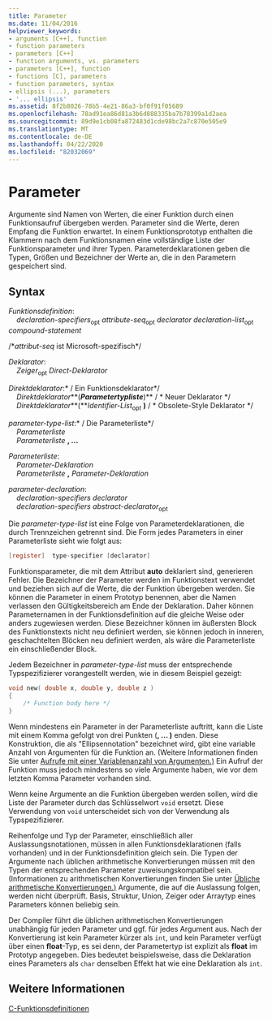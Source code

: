```yaml
---
title: Parameter
ms.date: 11/04/2016
helpviewer_keywords:
- arguments [C++], function
- function parameters
- parameters [C++]
- function arguments, vs. parameters
- parameters [C++], function
- functions [C], parameters
- function parameters, syntax
- ellipsis (...), parameters
- '... ellipsis'
ms.assetid: 8f2b8026-78b5-4e21-86a3-bf0f91f05689
ms.openlocfilehash: 78ad91ea86d81a3b6d888335ba7b78399a1d2aea
ms.sourcegitcommit: 89d9e1cb08fa872483d1cde98bc2a7c870e505e9
ms.translationtype: MT
ms.contentlocale: de-DE
ms.lasthandoff: 04/22/2020
ms.locfileid: "82032069"
---
```

# <a name="parameters"></a>Parameter

Argumente sind Namen von Werten, die einer Funktion durch einen Funktionsaufruf übergeben werden. Parameter sind die Werte, deren Empfang die Funktion erwartet. In einem Funktionsprototyp enthalten die Klammern nach dem Funktionsnamen eine vollständige Liste der Funktionsparameter und ihrer Typen. Parameterdeklarationen geben die Typen, Größen und Bezeichner der Werte an, die in den Parametern gespeichert sind.

## <a name="syntax"></a>Syntax

*Funktionsdefinition*:<br/>
&nbsp;&nbsp;&nbsp;&nbsp;*declaration-specifiers*<sub>opt</sub> *attribute-seq*<sub>opt</sub> *declarator* *declaration-list*<sub>opt</sub> *compound-statement*

/\**attribut-seq* ist Microsoft-spezifisch\*/

*Deklarator*:<br/>
&nbsp;&nbsp;&nbsp;&nbsp;*Zeiger*<sub>opt</sub> *Direct-Deklarator*

*Direktdeklarator*:\* / Ein Funktionsdeklarator\*/<br/>
&nbsp;&nbsp;&nbsp;&nbsp;*Direktdeklarator***(***Parametertypliste***)**  / \* Neuer Deklarator      \*/<br/>
&nbsp;&nbsp;&nbsp;&nbsp;*Direktdeklarator***(***Identifier-List*<sub>opt</sub> **)**  / \* Obsolete-Style Deklarator    \*/

*parameter-type-list*:\* / Die Parameterliste\*/<br/>
&nbsp;&nbsp;&nbsp;&nbsp;*Parameterliste* <br/>
&nbsp;&nbsp;&nbsp;&nbsp;*Parameterliste* **, ...**

*Parameterliste*:<br/>
&nbsp;&nbsp;&nbsp;&nbsp;*Parameter-Deklaration*<br/>
&nbsp;&nbsp;&nbsp;&nbsp;*Parameterliste* **,**  *Parameter-Deklaration*

*parameter-declaration*:<br/>
&nbsp;&nbsp;&nbsp;&nbsp;*declaration-specifiers* *declarator*<br/>
&nbsp;&nbsp;&nbsp;&nbsp;*declaration-specifiers* *abstract-declarator*<sub>opt</sub>

Die *parameter-type-list* ist eine Folge von Parameterdeklarationen, die durch Trennzeichen getrennt sind. Die Form jedes Parameters in einer Parameterliste sieht wie folgt aus:

```C
[register]  type-specifier [declarator]
```

Funktionsparameter, die mit dem Attribut **auto** deklariert sind, generieren Fehler. Die Bezeichner der Parameter werden im Funktionstext verwendet und beziehen sich auf die Werte, die der Funktion übergeben werden. Sie können die Parameter in einem Prototyp benennen, aber die Namen verlassen den Gültigkeitsbereich am Ende der Deklaration. Daher können Parameternamen in der Funktionsdefinition auf die gleiche Weise oder anders zugewiesen werden. Diese Bezeichner können im äußersten Block des Funktionstexts nicht neu definiert werden, sie können jedoch in inneren, geschachtelten Blöcken neu definiert werden, als wäre die Parameterliste ein einschließender Block.

Jedem Bezeichner in *parameter-type-list* muss der entsprechende Typspezifizierer vorangestellt werden, wie in diesem Beispiel gezeigt:

```C
void new( double x, double y, double z )
{
    /* Function body here */
}
```

Wenn mindestens ein Parameter in der Parameterliste auftritt, kann die Liste mit einem Komma gefolgt von drei Punkten (**, ... )** enden. Diese Konstruktion, die als "Ellipsennotation" bezeichnet wird, gibt eine variable Anzahl von Argumenten für die Funktion an. (Weitere Informationen finden Sie unter [Aufrufe mit einer Variablenanzahl von Argumenten.)](../c-language/calls-with-a-variable-number-of-arguments.md) Ein Aufruf der Funktion muss jedoch mindestens so viele Argumente haben, wie vor dem letzten Komma Parameter vorhanden sind.

Wenn keine Argumente an die Funktion übergeben werden sollen, wird die Liste der Parameter durch das Schlüsselwort `void` ersetzt. Diese Verwendung von `void` unterscheidet sich von der Verwendung als Typspezifizierer.

Reihenfolge und Typ der Parameter, einschließlich aller Auslassungsnotationen, müssen in allen Funktionsdeklarationen (falls vorhanden) und in der Funktionsdefinition gleich sein. Die Typen der Argumente nach üblichen arithmetische Konvertierungen müssen mit den Typen der entsprechenden Parameter zuweisungskompatibel sein. (Informationen zu arithmetischen Konvertierungen finden Sie unter [Übliche arithmetische Konvertierungen.)](../c-language/usual-arithmetic-conversions.md) Argumente, die auf die Auslassung folgen, werden nicht überprüft. Basis, Struktur, Union, Zeiger oder Arraytyp eines Parameters können beliebig sein.

Der Compiler führt die üblichen arithmetischen Konvertierungen unabhängig für jeden Parameter und ggf. für jedes Argument aus. Nach der Konvertierung ist kein Parameter kürzer als `int`, und kein Parameter verfügt über einen **float**-Typ, es sei denn, der Parametertyp ist explizit als **float** im Prototyp angegeben. Dies bedeutet beispielsweise, dass die Deklaration eines Parameters als `char` denselben Effekt hat wie eine Deklaration als `int`.

## <a name="see-also"></a>Weitere Informationen

[C-Funktionsdefinitionen](../c-language/c-function-definitions.md)
